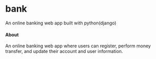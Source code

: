 # bank
An online banking web app built with python(django)

<h4>About</h4>
<p>An online banking web app where users can register, perform money transfer, and update their account and user information.</p>
